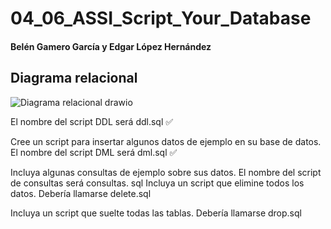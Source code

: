 # 04_06_ASSI_Script_Your_Database
#### Belén Gamero García y Edgar López Hernández

## Diagrama relacional
![Diagrama relacional drawio](https://user-images.githubusercontent.com/91567318/214814492-e9ea4301-01fc-448f-a9e4-4b6659d829d7.png)

El nombre del script DDL será ddl.sql ✅

Cree un script para insertar algunos datos de ejemplo en su base de datos. El nombre del script DML será dml.sql ✅

Incluya algunas consultas de ejemplo sobre sus datos. El nombre del script de consultas será consultas.
sql
Incluya un script que elimine todos los datos. Debería llamarse delete.sql

Incluya un script que suelte todas las tablas. Debería llamarse drop.sql
